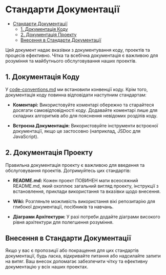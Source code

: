 # Стандарти Документації

<!--toc:start-->
- [Стандарти Документації](#стандарти-документації)
  - [1. Документація Коду](#1-документація-коду)
  - [2. Документація Проекту](#2-документація-проекту)
  - [Внесення в Стандарти Документації](#внесення-в-стандарти-документації)
<!--toc:end-->

Цей документ надає вказівки з документування коду, проектів та процесів ефективно. Чітка та всебічна документація є важливою для розуміння та майбутнього обслуговування наших проектів.

## 1. Документація Коду

У [code-conventions.md](/uk/docs/code-conventions) ми встановили конвенції коду. Крім того, документація коду повинна відповідати наступним стандартам:

- **Коментарі:** Використовуйте коментарі обережно та старайтеся досягати самовідповідності коду. Додавайте коментарі лише для складних алгоритмів або для пояснення невідомих розділів коду.

- **Встроєна Документація:** Використовуйте інструменти встроєної документації, якщо це застосовно (наприклад, JSDoc для JavaScript).

## 2. Документація Проекту

Правильна документація проекту є важливою для введення та обслуговування проектів. Дотримуйтесь цих стандартів:

- **README.md:** Кожен проект ПОВИНЕН мати всеосяжний README.md, який охоплює загальний вигляд проекту, інструкції з встановлення, приклади використання та вказівки щодо внесення.

- **Wiki:** Розгляньте можливість використання вікі репозитарію для глибокої документації, посібників та навчань.

- **Діаграми Архітектури:** У разі потреби додайте діаграми високого рівня архітектури для полегшення розуміння.

## Внесення в Стандарти Документації

Якщо у вас є пропозиції або покращення для цих стандартів документації, будь ласка, відкривайте питання або надсилайте запити на витяг. Ваш внесок допомагає забезпечити чітку та ефективну документацію у всіх наших проектах.
